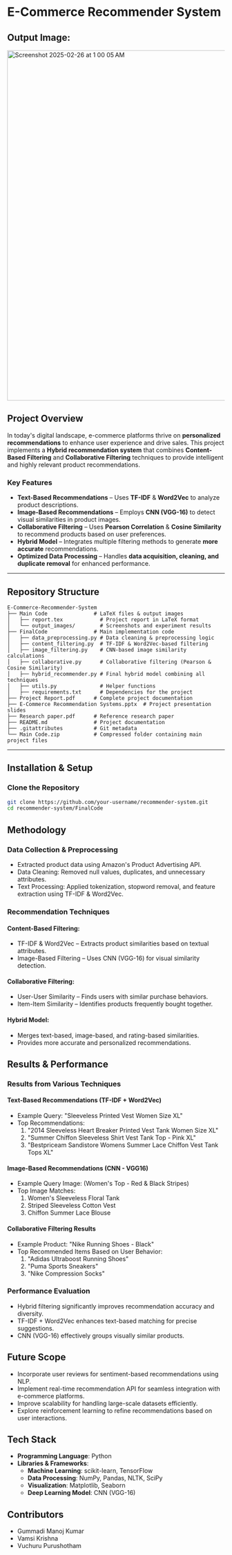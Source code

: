 # E-Commerce Recommender System

## Output Image:
<img width="812" alt="Screenshot 2025-02-26 at 1 00 05 AM" src="https://github.com/user-attachments/assets/4d416747-ce56-4b9d-bda4-5a3cc9ebc5f7" />

## Project Overview  
In today's digital landscape, e-commerce platforms thrive on **personalized recommendations** to enhance user experience and drive sales. This project implements a **Hybrid recommendation system** that combines **Content-Based Filtering** and **Collaborative Filtering** techniques to provide intelligent and highly relevant product recommendations.

### Key Features  
* **Text-Based Recommendations** – Uses **TF-IDF** & **Word2Vec** to analyze product descriptions.  
* **Image-Based Recommendations** – Employs **CNN (VGG-16)** to detect visual similarities in product images.  
* **Collaborative Filtering** – Uses **Pearson Correlation** & **Cosine Similarity** to recommend products based on user preferences.  
* **Hybrid Model** – Integrates multiple filtering methods to generate **more accurate** recommendations.  
* **Optimized Data Processing** – Handles **data acquisition, cleaning, and duplicate removal** for enhanced performance.  

---

## Repository Structure  

```
E-Commerce-Recommender-System
├── Main Code               # LaTeX files & output images
│   ├── report.tex            # Project report in LaTeX format
│   └── output_images/        # Screenshots and experiment results
├── FinalCode               # Main implementation code
│   ├── data_preprocessing.py # Data cleaning & preprocessing logic
│   ├── content_filtering.py  # TF-IDF & Word2Vec-based filtering
│   ├── image_filtering.py    # CNN-based image similarity calculations
│   ├── collaborative.py      # Collaborative filtering (Pearson & Cosine Similarity)
│   ├── hybrid_recommender.py # Final hybrid model combining all techniques
│   ├── utils.py              # Helper functions
│   ├── requirements.txt      # Dependencies for the project
├── Project Report.pdf      # Complete project documentation
├── E-Commerce Recommendation Systems.pptx  # Project presentation slides
├── Research paper.pdf      # Reference research paper
├── README.md               # Project documentation
├── .gitattributes          # Git metadata
└── Main Code.zip           # Compressed folder containing main project files
```

---

## Installation & Setup  

### Clone the Repository  
```sh
git clone https://github.com/your-username/recommender-system.git
cd recommender-system/FinalCode
```

## Methodology

### Data Collection & Preprocessing
- Extracted product data using Amazon's Product Advertising API.
- Data Cleaning: Removed null values, duplicates, and unnecessary attributes.
- Text Processing: Applied tokenization, stopword removal, and feature extraction using TF-IDF & Word2Vec.

### Recommendation Techniques

#### Content-Based Filtering:
- TF-IDF & Word2Vec – Extracts product similarities based on textual attributes.
- Image-Based Filtering – Uses CNN (VGG-16) for visual similarity detection.

#### Collaborative Filtering:
- User-User Similarity – Finds users with similar purchase behaviors.
- Item-Item Similarity – Identifies products frequently bought together.

#### Hybrid Model:
- Merges text-based, image-based, and rating-based similarities.
- Provides more accurate and personalized recommendations.

## Results & Performance

### Results from Various Techniques

#### Text-Based Recommendations (TF-IDF + Word2Vec)
- Example Query: "Sleeveless Printed Vest Women Size XL"
- Top Recommendations:
  1. "2014 Sleeveless Heart Breaker Printed Vest Tank Women Size XL"
  2. "Summer Chiffon Sleeveless Shirt Vest Tank Top - Pink XL"
  3. "Bestpriceam Sandistore Womens Summer Lace Chiffon Vest Tank Tops XL"

#### Image-Based Recommendations (CNN - VGG16)
- Example Query Image: (Women's Top - Red & Black Stripes)
- Top Image Matches:
  1. Women's Sleeveless Floral Tank
  2. Striped Sleeveless Cotton Vest
  3. Chiffon Summer Lace Blouse

#### Collaborative Filtering Results
- Example Product: "Nike Running Shoes - Black"
- Top Recommended Items Based on User Behavior:
  1. "Adidas Ultraboost Running Shoes"
  2. "Puma Sports Sneakers"
  3. "Nike Compression Socks"

### Performance Evaluation
- Hybrid filtering significantly improves recommendation accuracy and diversity.
- TF-IDF + Word2Vec enhances text-based matching for precise suggestions.
- CNN (VGG-16) effectively groups visually similar products.

## Future Scope
- Incorporate user reviews for sentiment-based recommendations using NLP.
- Implement real-time recommendation API for seamless integration with e-commerce platforms.
- Improve scalability for handling large-scale datasets efficiently.
- Explore reinforcement learning to refine recommendations based on user interactions.

## Tech Stack
- **Programming Language**: Python
- **Libraries & Frameworks**:
  - **Machine Learning**: scikit-learn, TensorFlow
  - **Data Processing**: NumPy, Pandas, NLTK, SciPy
  - **Visualization**: Matplotlib, Seaborn
  - **Deep Learning Model**: CNN (VGG-16)

## Contributors
- Gummadi Manoj Kumar
- Vamsi Krishna
- Vuchuru Purushotham
